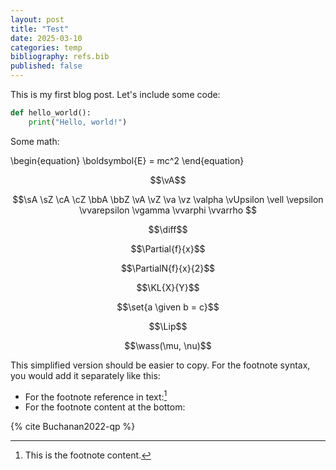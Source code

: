 ```yaml
---
layout: post
title: "Test"
date: 2025-03-10
categories: temp
bibliography: refs.bib
published: false
---
```


This is my first blog post. Let's include some code:

```python
def hello_world():
    print("Hello, world!")
```

Some math:

\begin{equation}
\boldsymbol{E} = mc^2
\end{equation}

$$\vA$$

$$\sA \sZ \cA \cZ \bbA \bbZ \vA \vZ \va \vz \valpha \vUpsilon \vell \vepsilon
\vvarepsilon \vgamma
\vvarphi \vvarrho $$

$$\diff$$

$$\Partial{f}{x}$$

$$\PartialN{f}{x}{2}$$

$$\KL{X}{Y}$$

$$\set{a \given b = c}$$

$$\Lip$$

$$\wass(\mu, \nu)$$



This simplified version should be easier to copy. For the footnote syntax, you would add it separately like this:

- For the footnote reference in text:[^1]
- For the footnote content at the bottom:

{% cite Buchanan2022-qp %}

[^1]: This is the footnote content.
